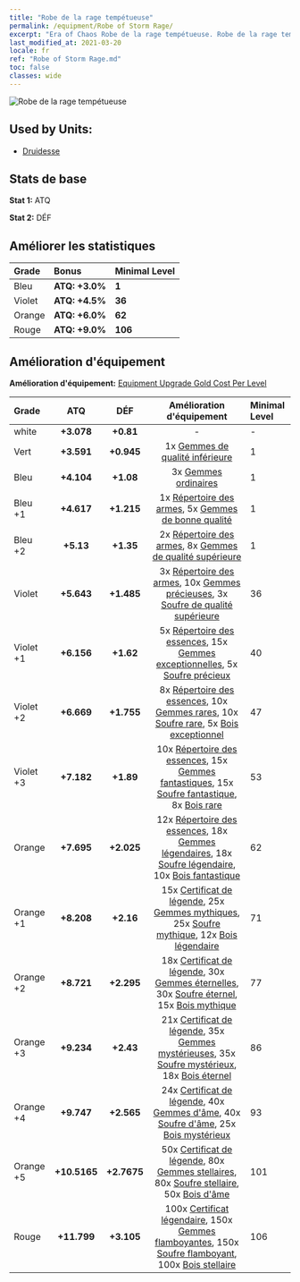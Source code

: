 ```yaml
---
title: "Robe de la rage tempétueuse"
permalink: /equipment/Robe of Storm Rage/
excerpt: "Era of Chaos Robe de la rage tempétueuse. Robe de la rage tempétueuse"
last_modified_at: 2021-03-20
locale: fr
ref: "Robe of Storm Rage.md"
toc: false
classes: wide
---
```


  ![Robe de la rage tempétueuse](/images/e/e_2083.png)

## Used by Units:

* [Druidesse](/fr/units/Druid/) 


## Stats de base
 **Stat 1:** ATQ

 **Stat 2:** DÉF

## Améliorer les statistiques

  |     Grade    |   Bonus | Minimal Level | 
  |:-------------|:--------|:--------------| 
  | Bleu | **ATQ: +3.0%** | **1** | 
  | Violet | **ATQ: +4.5%** | **36** | 
  | Orange | **ATQ: +6.0%** | **62** | 
  | Rouge | **ATQ: +9.0%** | **106** | 


## Amélioration d'équipement
 **Amélioration d'équipement:** [Equipment Upgrade Gold Cost Per Level](/equipment/EquipmentUpgradeCostPerLevel/) 

  |          Grade      | ATQ | DÉF | Amélioration d'équipement | Minimal Level |
  |:--------------------|:---------:|:---------:|:----------------:|:--------------|
  | white | **+3.078** | **+0.81** | - | - |
  | Vert | **+3.591** | **+0.945** | 1x [Gemmes de qualité inférieure](/fr/Items/mat_4/) | 1 |
  | Bleu | **+4.104** | **+1.08** | 3x [Gemmes ordinaires](/fr/Items/mat_10/) | 1 |
  | Bleu +1 | **+4.617** | **+1.215** | 1x [Répertoire des armes](/fr/Items/mat_18/), 5x [Gemmes de bonne qualité](/fr/Items/mat_16/) | 1 |
  | Bleu +2 | **+5.13** | **+1.35** | 2x [Répertoire des armes](/fr/Items/mat_25/), 8x [Gemmes de qualité supérieure](/fr/Items/mat_23/) | 1 |
  | Violet | **+5.643** | **+1.485** | 3x [Répertoire des armes](/fr/Items/mat_32/), 10x [Gemmes précieuses](/fr/Items/mat_30/), 3x [Soufre de qualité supérieure](/fr/Items/mat_22/) | 36 |
  | Violet +1 | **+6.156** | **+1.62** | 5x [Répertoire des essences](/fr/Items/mat_39/), 15x [Gemmes exceptionnelles](/fr/Items/mat_37/), 5x [Soufre précieux](/fr/Items/mat_29/) | 40 |
  | Violet +2 | **+6.669** | **+1.755** | 8x [Répertoire des essences](/fr/Items/mat_46/), 10x [Gemmes rares](/fr/Items/mat_44/), 10x [Soufre rare](/fr/Items/mat_43/), 5x [Bois exceptionnel](/fr/Items/mat_34/) | 47 |
  | Violet +3 | **+7.182** | **+1.89** | 10x [Répertoire des essences](/fr/Items/mat_53/), 15x [Gemmes fantastiques](/fr/Items/mat_51/), 15x [Soufre fantastique](/fr/Items/mat_50/), 8x [Bois rare](/fr/Items/mat_41/) | 53 |
  | Orange | **+7.695** | **+2.025** | 12x [Répertoire des essences](/fr/Items/mat_60/), 18x [Gemmes légendaires](/fr/Items/mat_58/), 18x [Soufre légendaire](/fr/Items/mat_57/), 10x [Bois fantastique](/fr/Items/mat_48/) | 62 |
  | Orange +1 | **+8.208** | **+2.16** | 15x [Certificat de légende](/fr/Items/mat_67/), 25x [Gemmes mythiques](/fr/Items/mat_65/), 25x [Soufre mythique](/fr/Items/mat_64/), 12x [Bois légendaire](/fr/Items/mat_55/) | 71 |
  | Orange +2 | **+8.721** | **+2.295** | 18x [Certificat de légende](/fr/Items/mat_74/), 30x [Gemmes éternelles](/fr/Items/mat_72/), 30x [Soufre éternel](/fr/Items/mat_71/), 15x [Bois mythique](/fr/Items/mat_62/) | 77 |
  | Orange +3 | **+9.234** | **+2.43** | 21x [Certificat de légende](/fr/Items/mat_81/), 35x [Gemmes mystérieuses](/fr/Items/mat_79/), 35x [Soufre mystérieux](/fr/Items/mat_78/), 18x [Bois éternel](/fr/Items/mat_69/) | 86 |
  | Orange +4 | **+9.747** | **+2.565** | 24x [Certificat de légende](/fr/Items/mat_88/), 40x [Gemmes d'âme](/fr/Items/mat_86/), 40x [Soufre d'âme](/fr/Items/mat_85/), 25x [Bois mystérieux](/fr/Items/mat_76/) | 93 |
  | Orange +5 | **+10.5165** | **+2.7675** | 50x [Certificat de légende](/fr/Items/mat_95/), 80x [Gemmes stellaires](/fr/Items/mat_93/), 80x [Soufre stellaire](/fr/Items/mat_92/), 50x [Bois d'âme](/fr/Items/mat_83/) | 101 |
  | Rouge | **+11.799** | **+3.105** | 100x [Certificat légendaire](/fr/Items/mat_102/), 150x [Gemmes flamboyantes](/fr/Items/mat_100/), 150x [Soufre flamboyant](/fr/Items/mat_99/), 100x [Bois stellaire](/fr/Items/mat_90/) | 106 |

